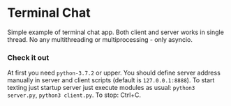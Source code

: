 # Terminal Chat
Simple example of terminal chat app. 
Both client and server works in single thread.
No any multithreading or multiprocessing - only asyncio.

### Check it out
At first you need `python-3.7.2` or upper.
You should define server address manually in server and client scripts (default is `127.0.0.1:8888`).
To start texting just startup server just execute modules as usual: `python3 server.py`, `python3 client.py`.
To stop: Ctrl+C.
